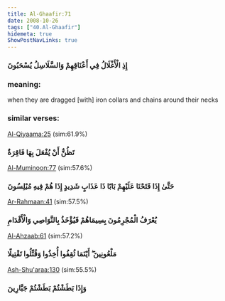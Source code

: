 ```yaml
---
title: Al-Ghaafir:71
date: 2008-10-26
tags: ["40.Al-Ghaafir"]
hidemeta: true 
ShowPostNavLinks: true 
---
```

### إِذِ الْأَغْلَالُ فِي أَعْنَاقِهِمْ وَالسَّلَاسِلُ يُسْحَبُونَ
### meaning: 
when they are dragged [with] iron collars and chains around their necks
### similar verses: 

[Al-Qiyaama:25](/75/25) (sim:61.9%)

### تَظُنُّ أَنْ يُفْعَلَ بِهَا فَاقِرَةٌ

[Al-Muminoon:77](/23/77) (sim:57.6%)

### حَتَّىٰ إِذَا فَتَحْنَا عَلَيْهِمْ بَابًا ذَا عَذَابٍ شَدِيدٍ إِذَا هُمْ فِيهِ مُبْلِسُونَ

[Ar-Rahmaan:41](/55/41) (sim:57.5%)

### يُعْرَفُ الْمُجْرِمُونَ بِسِيمَاهُمْ فَيُؤْخَذُ بِالنَّوَاصِي وَالْأَقْدَامِ

[Al-Ahzaab:61](/33/61) (sim:57.2%)

### مَلْعُونِينَ ۖ أَيْنَمَا ثُقِفُوا أُخِذُوا وَقُتِّلُوا تَقْتِيلًا

[Ash-Shu'araa:130](/26/130) (sim:55.5%)

### وَإِذَا بَطَشْتُمْ بَطَشْتُمْ جَبَّارِينَ
